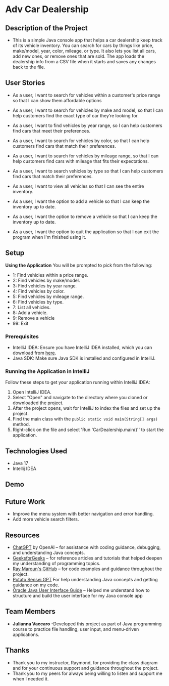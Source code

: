 # Adv Car Dealership

## Description of the Project

- This is a simple Java console app that helps a car dealership keep track of its vehicle inventory. You can search for cars by things like price, make/model, year, color, mileage, or type. It also lets you list all cars, add new ones, or remove ones that are sold. The app loads the dealership info from a CSV file when it starts and saves any changes back to the file.



## User Stories

- As a user, I want to search for vehicles within a customer's price range so that I can show them affordable options

- As a user, I want to search for vehicles by make and model, so that I can help customers find the exact type of car they’re looking for.

- As a user, I want to find vehicles by year range, so I can help customers find cars that meet their preferences.

- As a user, I want to search for vehicles by color, so that I can help customers find cars that match their preferences.

- As a user, I want to search for vehicles by mileage range, so that I can help customers find cars with mileage that fits their expectations.

- As a user, I want to search vehicles by type so that I can help customers find cars that match their preferences.

- As a user, I want to view all vehicles so that I can see the entire inventory.

- As a user, I want the option to add a vehicle so that I can keep the inventory up to date.

- As a user, I want the option to remove a vehicle so that I can keep the inventory up to date.

- As a user, I want the option to quit the application so that I can exit the program when I'm finished using it.
## Setup
**Using the Application**
You will be prompted to pick from the following:

- 1: Find vehicles within a price range.
- 2: Find vehicles by make/model.
- 3: Find vehicles by year range.
- 4: Find vehicles by color.
- 5: Find vehicles by mileage range.
- 6: Find vehicles by type.
- 7: List all vehicles.
- 8: Add a vehicle.
- 9: Remove a vehicle
- 99: Exit

### Prerequisites

- IntelliJ IDEA: Ensure you have IntelliJ IDEA installed, which you can download from [here](https://www.jetbrains.com/idea/download/).
- Java SDK: Make sure Java SDK is installed and configured in IntelliJ.

### Running the Application in IntelliJ

Follow these steps to get your application running within IntelliJ IDEA:

1. Open IntelliJ IDEA.
2. Select "Open" and navigate to the directory where you cloned or downloaded the project.
3. After the project opens, wait for IntelliJ to index the files and set up the project.
4. Find the main class with the `public static void main(String[] args)` method.
5. Right-click on the file and select 'Run 'CarDealership.main()'' to start the application.

## Technologies Used

- Java 17
- Intellij IDEA

## Demo


## Future Work

- Improve the menu system with better navigation and error handling.
- Add more vehicle search filters.

## Resources

- [ChatGPT](https://openai.com/chatgpt) by OpenAI – for assistance with coding guidance, debugging, and understanding Java concepts.
- [GeeksforGeeks](https://www.geeksforgeeks.org/) – for reference articles and tutorials that helped deepen my understanding of programming topics.
- [Ray Maroun's GitHub](https://github.com/RayMaroun) – for code examples and guidance throughout the project.
- [Potato Sensei GPT](https://chatgpt.com/g/g-681d378b0c90819197b16e49abe384ec-potato-sensei) For help understanding Java concepts and getting guidance on my code.
- [Oracle Java User Interface Guide](https://www.oracle.com/java/technologies/jpl1-building-userinterface.html) – Helped me understand how to structure and build the user interface for my Java console app
## Team Members

- **Julianna Vaccaro** -Developed this project as part of Java programming course to practice file handling, user input, and menu-driven applications.


## Thanks

- Thank you to my instructor, Raymond, for providing the class diagram and for your continuous support and guidance throughout the project.
- Thank you to my peers for always being willing to listen and support me when I needed it.
